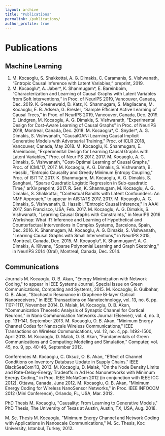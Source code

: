 ```yaml
---
layout: archive
title: "Publications"
permalink: /publications/
author_profile: true
---
```


# Publications

## Machine Learning

1. M. Kocaoglu, S. Shakkottai, A. G. Dimakis, C. Caramanis, S. Vishwanath, “Entropic Causal Inference with Latent Variables,” preprint, 2019.
2. M. Kocaoglu*, A. Jaber*, K. Shanmugam*, E. Bareinboim, “Characterization and Learning of Causal Graphs with Latent Variables from Soft Interventions,” in Proc. of NeurIPS 2019, Vancouver, Canada, Dec. 2019. 
K. Greenewald, D. Katz, K. Shanmugam, S. Magliacane, M. Kocaoglu, E. B. Adsera, G. Bresler, “Sample Efficient Active Learning of Causal Trees,” in Proc. of NeurIPS 2019, Vancouver, Canada, Dec. 2019. 
E. Lindgren, M. Kocaoglu, A. G. Dimakis, S. Vishwanath, "Experimental Design for Cost-Aware Learning of Causal Graphs" in Proc. of NeurIPS 2018, Montreal, Canada, Dec. 2018.
M. Kocaoglu*, C. Snyder*, A. G. Dimakis, S. Vishwanath, "CausalGAN: Learning Causal Implicit Generative Models with Adversarial Training," Proc. of ICLR 2018, Vancouver, Canada,  May 2018.
M. Kocaoglu, K. Shanmugam, E. Bareinboim, "Experimental Design for Learning Causal Graphs with Latent Variables," Proc. of NeurIPS 2017, 2017.
M. Kocaoglu, A. G. Dimakis, S. Vishwanath, "Cost-Optimal Learning of Causal Graphs," Proc. of ICML'17, 2017.
M. Kocaoglu, A. G. Dimakis, S. Vishwanath, B. Hassibi, "Entropic Causality and Greedy Minimum Entropy Coupling," Proc. of  ISIT'17, 2017.
K. Shanmugam, M. Kocaoglu, A. G. Dimakis, S. Sanghavi, "Sparse Quadratic Logistic Regression in Sub-quadratic Time," arXiv preprint, 2017.
R. Sen, K. Shanmugam, M. Kocaoglu, A. G. Dimakis, S. Shakkottai, "Contextual Bandits with Latent Confounders: An NMF Approach," to appear in AISTATS 2017, 2017.
M. Kocaoglu, A. G. Dimakis, S. Vishwanath, B. Hassibi, "Entropic Causal Inference," in AAAI 2017, San Francisco, USA, Feb. 2017.
M. Kocaoglu, A. G. Dimakis, S. Vishwanath, "Learning Causal Graphs with Constraints," in NeurIPS 2016 Workshop: What If? Inference and Learning of Hypothetical and Counterfactual Interventions in Complex Systems, Barcelona, Spain, Dec. 2016.
K. Shanmugam, M. Kocaoglu, A. G. Dimakis, S. Vishwanath, "Learning Causal Graphs with Small Interventions," in NeurIPS 2015, Montreal, Canada, Dec. 2015.
M. Kocaoglu*, K. Shanmugam*, A. G. Dimakis, A. Klivans, "Sparse Polynomial Learning and Graph Sketching," in NeurIPS 2014 (Oral), Montreal, Canada, Dec. 2014.

## Communications

Journals
M. Kocaoglu, O. B. Akan, "Energy Minimization with Network Coding," to appear in IEEE Systems Journal, Special Issue on Green Communications, Computing and Systems, 2015.
M. Kocaoglu, B. Gulbahar, O. B. Akan, "Stochastic Resonance in Graphene Bi-layer Optical Nanoreceivers," in IEEE Transactions on Nanotechnology, vol. 13, no. 6, pp. 1107-1117, November 2014.
D. Malak, M. Kocaoglu, O. B. Akan, "Communication Theoretic Analysis of Synaptic Channel for Cortical Neurons," in Nano Communication Networks Journal (Elsevier), vol. 4, no. 3, pp. 131-141, September 2013.
M. Kocaoglu, O. B. Akan, "Minimum Energy Channel Codes for Nanoscale Wireless Communications,"  IEEE Transactions on Wireless Communications, vol. 12, no. 4, pp. 1492-1500, April 2013.
M. Kocaoglu, D. Malak, O. B. Akan, "Fundamentals of Green Communications and Computing: Modeling and Simulation," Computer, vol. 45, no. 9, pp. 40-46, September 2012.

Conferences
M. Kocaoglu, C. Oksuz, O. B. Akan, "Effect of Channel Conditions on Inventory Database Update in Supply Chains." IEEE BlackSeaCom'13, 2013.
M. Kocaoglu, D. Malak, "On the Node Density Limits and Rate-Delay-Energy Tradeoffs in Ad Hoc Nanonetworks with Minimum Energy Coding," in Proc. IEEE MoNaCom 2012 (in conjunction with IEEE ICC 2012), Ottawa, Canada, June 2012.
M. Kocaoglu, O. B. Akan, "Minimum Energy Coding for Wireless NanoSensor Networks," in Proc. IEEE INFOCOM 2012 (Mini Conference), Orlando, FL, USA, Mar. 2012.

PhD Thesis
M. Kocaoglu, "Causality: From Learning to Generative Models," PhD Thesis, The University of Texas at Austin, Austin, TX, USA, Aug. 2018.

M. Sc. Thesis
M. Kocaoglu, "Minimum Energy Channel and Network Coding with Applications in Nanoscale Communications," M. Sc. Thesis, Koc University, Istanbul, Turkey, 2012.
